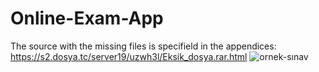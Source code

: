 # Online-Exam-App

The source with the missing files is specifield in the appendices:
https://s2.dosya.tc/server19/uzwh3l/Eksik_dosya.rar.html
![ornek-sınav](https://user-images.githubusercontent.com/97508155/190072397-9a08be66-c3de-4ba2-b866-e975a2cc072a.PNG)

